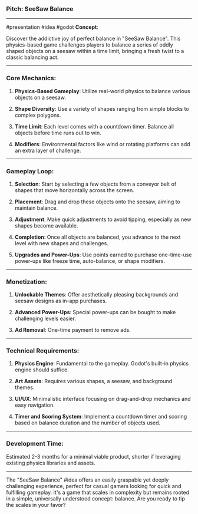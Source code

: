 ### Pitch: SeeSaw Balance

---
#presentation #idea #godot 
**Concept**: 

Discover the addictive joy of perfect balance in "SeeSaw Balance". This physics-based game challenges players to balance a series of oddly shaped objects on a seesaw within a time limit, bringing a fresh twist to a classic balancing act.

---

### Core Mechanics:

1. **Physics-Based Gameplay**: Utilize real-world physics to balance various objects on a seesaw.
  
2. **Shape Diversity**: Use a variety of shapes ranging from simple blocks to complex polygons.
  
3. **Time Limit**: Each level comes with a countdown timer. Balance all objects before time runs out to win.
  
4. **Modifiers**: Environmental factors like wind or rotating platforms can add an extra layer of challenge.

---

### Gameplay Loop:

1. **Selection**: Start by selecting a few objects from a conveyor belt of shapes that move horizontally across the screen.
  
2. **Placement**: Drag and drop these objects onto the seesaw, aiming to maintain balance.

3. **Adjustment**: Make quick adjustments to avoid tipping, especially as new shapes become available.
  
4. **Completion**: Once all objects are balanced, you advance to the next level with new shapes and challenges.
  
5. **Upgrades and Power-Ups**: Use points earned to purchase one-time-use power-ups like freeze time, auto-balance, or shape modifiers.

---

### Monetization:

1. **Unlockable Themes**: Offer aesthetically pleasing backgrounds and seesaw designs as in-app purchases.

2. **Advanced Power-Ups**: Special power-ups can be bought to make challenging levels easier.
  
3. **Ad Removal**: One-time payment to remove ads.

---

### Technical Requirements:

1. **Physics Engine**: Fundamental to the gameplay. Godot's built-in physics engine should suffice.

2. **Art Assets**: Requires various shapes, a seesaw, and background themes.
  
3. **UI/UX**: Minimalistic interface focusing on drag-and-drop mechanics and easy navigation.
  
4. **Timer and Scoring System**: Implement a countdown timer and scoring based on balance duration and the number of objects used.

---

### Development Time:

Estimated 2-3 months for a minimal viable product, shorter if leveraging existing physics libraries and assets.

---

The "SeeSaw Balance" #idea offers an easily graspable yet deeply challenging experience, perfect for casual gamers looking for quick and fulfilling gameplay. It's a game that scales in complexity but remains rooted in a simple, universally understood concept: balance. Are you ready to tip the scales in your favor?